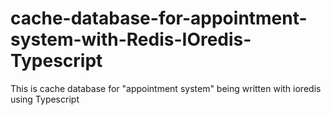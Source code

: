# cache-database-for-appointment-system-with-Redis-IOredis-Typescript
This is cache database for "appointment system" being written with ioredis using Typescript
